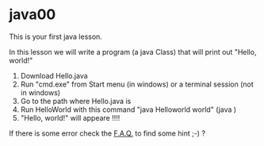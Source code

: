 # java00

This is your first java lesson. 

In this lesson we will write a program (a java Class) that will print out "Hello, world!"

1. Download Hello.java
2. Run "cmd.exe" from Start menu (in windows) or a terminal session (not in windows)
3. Go to the path where Hello.java is
4. Run  HelloWorld with this command "java Helloworld world" (java <Class name> <parameter>)
5. "Hello, world!" will appeare !!!!

If there is some error check the [F.A.Q.](faq.txt) to find some hint ;-) ? 
